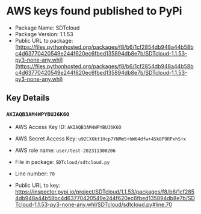 # AWS keys found published to PyPi

* Package Name: SDTcloud
* Package Version: 1.1.53
* Public URL to package: [https://files.pythonhosted.org/packages/f8/b6/1cf2854db948a44b58bc4d63770420549e244f620ec6fbed135894db8e7b/SDTcloud-1.1.53-py3-none-any.whl](https://files.pythonhosted.org/packages/f8/b6/1cf2854db948a44b58bc4d63770420549e244f620ec6fbed135894db8e7b/SDTcloud-1.1.53-py3-none-any.whl)

## Key Details

### `AKIAQB3AM4WPYBUJ6K6O`

* AWS Access Key ID: `AKIAQB3AM4WPYBUJ6K6O`
* AWS Secret Access Key: `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` 
* AWS role name: `user/test-202311300206`
* File in package: `SDTcloud/sdtcloud.py`
* Line number: `70`

* Public URL to key: https://inspector.pypi.io/project/SDTcloud/1.1.53/packages/f8/b6/1cf2854db948a44b58bc4d63770420549e244f620ec6fbed135894db8e7b/SDTcloud-1.1.53-py3-none-any.whl/SDTcloud/sdtcloud.py#line.70



